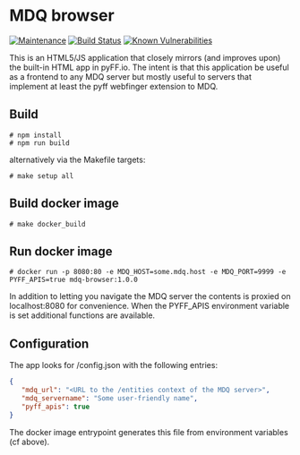 MDQ browser
===

[![Maintenance](https://img.shields.io/badge/Maintained%3F-yes-green.svg)](https://GitHub.com/SUNET/mdq-browser/graphs/commit-activity)
[![Build Status](https://travis-ci.com/SUNET/mdq-browser.svg?branch=master)](https://travis-ci.com/SUNET/mdq-browser)
[![Known Vulnerabilities](https://snyk.io/test/github/SUNET/mdq-browser/badge.svg)](https://snyk.io/test/github/SUNET/mdq-browser)



This is an HTML5/JS application that closely mirrors (and improves upon) the built-in HTML app
in pyFF.io. The intent is that this application be useful as a frontend to any MDQ server but
mostly useful to servers that implement at least the pyff webfinger extension to MDQ.

Build
---

```
# npm install
# npm run build
```

alternatively via the Makefile targets:

```
# make setup all
```

Build docker image
---

```
# make docker_build
```

Run docker image
---

```
# docker run -p 8080:80 -e MDQ_HOST=some.mdq.host -e MDQ_PORT=9999 -e PYFF_APIS=true mdq-browser:1.0.0
```

In addition to letting you navigate the MDQ server the contents is proxied on localhost:8080 for convenience. When the PYFF_APIS environment variable is set additional functions are available.

Configuration
---

The app looks for /config.json with the following entries:
```json
{
   "mdq_url": "<URL to the /entities context of the MDQ server>",
   "mdq_servername": "Some user-friendly name",
   "pyff_apis": true
}
```

The docker image entrypoint generates this file from environment variables (cf above).
